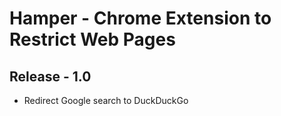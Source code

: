 # Hamper - Chrome Extension to Restrict Web Pages

## Release - 1.0

* Redirect Google search to DuckDuckGo
